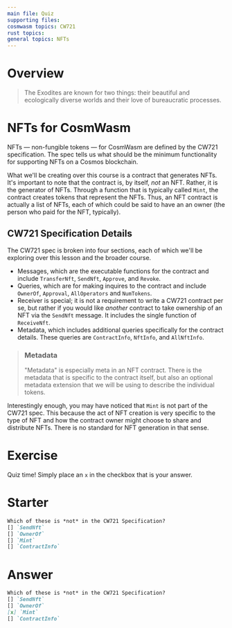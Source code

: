 ```yaml
---
main file: Quiz
supporting files:
cosmwasm topics: CW721
rust topics:
general topics: NFTs
---
```


# Overview
> The Exodites are known for two things: their beautiful and ecologically diverse worlds and their love of bureaucratic processes.

# NFTs for CosmWasm
NFTs &mdash; non-fungible tokens &mdash; for CosmWasm are defined by the CW721 specification. The spec tells us what should be the minimum functionality for supporting NFTs on a Cosmos blockchain.

What we'll be creating over this course is a contract that generates NFTs. It's important to note that the contract is, by itself, *not* an NFT. Rather, it is the generator of NFTs. Through a function that is typically called `Mint`, the contract creates tokens that represent the NFTs. Thus, an NFT contract is actually a list of NFTs, each of which could be said to have an an owner (the person who paid for the NFT, typically).

## CW721 Specification Details
The CW721 spec is broken into four sections, each of which we'll be exploring over this lesson and the broader course.

- Messages, which are the executable functions for the contract and include `TransferNft`, `SendNft`, `Approve`, and `Revoke`.
- Queries, which are for making inquires to the contract and include `OwnerOf`, `Approval`, `AllOperators` and `NumTokens`.
- Receiver is special; it is not a requirement to write a CW721 contract per se, but rather if you would like *another* contract to take ownership of an NFT via the `SendNft` message. It includes the single function of `ReceiveNft`. 
- Metadata, which includes additional queries specifically for the contract details. These queries are `ContractInfo`, `NftInfo`, and `AllNftInfo`. 

> ### Metadata
> "Metadata" is especially meta in an NFT contract. There is the metadata that is specific to the contract itself, but also an optional metadata extension that we will be using to describe the individual tokens.

Interestingly enough, you may have noticed that `Mint` is not part of the CW721 spec. This because the act of NFT creation is very specific to the type of NFT and how the contract owner might choose to share and distribute NFTs. There is no standard for NFT generation in that sense.


# Exercise
Quiz time! Simply place an `x` in the checkbox that is your answer.

# Starter
```markdown
Which of these is *not* in the CW721 Specification?
[] `SendNft`
[] `OwnerOf`
[] `Mint`
[] `ContractInfo`

```

# Answer
```markdown
Which of these is *not* in the CW721 Specification?
[] `SendNft`
[] `OwnerOf`
[x] `Mint`
[] `ContractInfo`
```